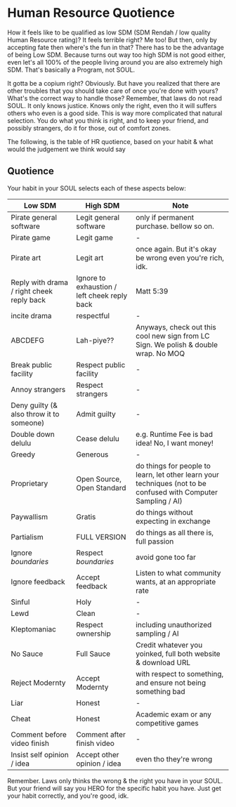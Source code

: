 # Human Resource Quotience

How it feels like to be qualified as low SDM (SDM Rendah / low quality Human Resource rating)? It feels terrible right? Me too! But then, only by accepting fate then where's the fun in that? There has to be the advantage of being Low SDM. Because turns out way too high SDM is not good either, even let's all 100% of the people living around you are also extremely high SDM. That's basically a Program, not SOUL.

It gotta be a copium right? Obviously. But have you realized that there are other troubles that you should take care of once you're done with yours? What's the correct way to handle those? Remember, that laws do not read SOUL. It only knows justice. Knows only the right, even tho it will suffers others who even is a good side. This is way more complicated that natural selection. You do what you think is right, and to keep your friend, and possibly strangers, do it for those, out of comfort zones.

The following, is the table of HR quotience, based on your habit & what would the judgement we think would say

## Quotience

Your habit in your SOUL selects each of these aspects below:

| Low SDM | High SDM | Note |
| - | - | - |
| Pirate general software | Legit general software | only if permanent purchase. bellow so on. |
| Pirate game | Legit game | - |
| Pirate art | Legit art | once again. But it's okay be wrong even you're rich, idk. |
| Reply with drama / right cheek reply back | Ignore to exhaustion / left cheek reply back | Matt 5:39 |
| incite drama | respectful | - |
| ABCDEFG | Lah-piye?? | Anyways, check out this cool new sign from LC Sign. We polish & double wrap. No MOQ |
| Break public facility | Respect public facility | - |
| Annoy strangers | Respect strangers | - |
| Deny guilty (& also throw it to someone) | Admit guilty | - |
| Double down delulu | Cease delulu | e.g. Runtime Fee is bad idea! No, I want money! |
| Greedy | Generous | - |
| Proprietary | Open Source, Open Standard | do things for people to learn, let other learn your techniques (not to be confused with Computer Sampling / AI) |
| Paywallism | Gratis | do things without expecting in exchange |
| Partialism | FULL VERSION | do things as all there is, full passion |
| Ignore *boundaries* | Respect *boundaries* | avoid gone too far |
| Ignore feedback | Accept feedback | Listen to what community wants, at an appropriate rate |
| Sinful | Holy | - |
| Lewd | Clean | - |
| Kleptomaniac | Respect ownership | including unauthorized sampling / AI |
| No Sauce | Full Sauce | Credit whatever you yoinked, full both website & download URL |
| Reject Modernty | Accept Modernty | with respect to something, and ensure not being something bad |
| Liar | Honest | - |
| Cheat | Honest | Academic exam or any competitive games |
| Comment before video finish | Comment after finish video | - |
| Insist self opinion / idea | Accept other opinion / idea | even tho they're wrong |

Remember. Laws only thinks the wrong & the right you have in your SOUL. But your friend will say you HERO for the specific habit you have. Just get your habit correctly, and you're good, idk.